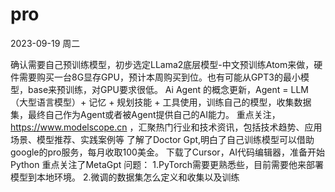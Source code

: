 # pro
2023-09-19 周二

确认需要自己预训练模型，初步选定LLama2底层模型-中文预训练Atom来做，硬件需要购买一台8G显存GPU，预计本周购买到位。也有可能从GPT3的最小模型，base来预训练，对GPU要求很低。
Ai Agent 的概念更新，Agent = LLM（大型语言模型）+ 记忆 + 规划技能 + 工具使用，训练自己的模型，收集数据集，最终自己作为Agent或者被Agent提供自己的AI能力。
重点关注，https://www.modelscope.cn ，汇聚热门行业和技术资讯，包括技术趋势、应用场景、模型推荐、实践案例等
了解了Doctor Gpt,明白了自己训练模型可以借助google的pro服务，每月收取100美金。
下载了Cursor，AI代码编辑器，准备开始Python
重点关注了MetaGpt
问题： 1.PyTorch需要更熟悉些，目前需要他来部署模型到本地环境。 2.微调的数据集怎么定义和收集以及训练
